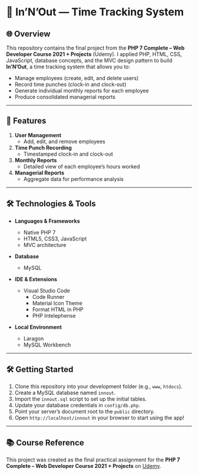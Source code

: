 # :briefcase: InʼNʼOut — Time Tracking System

## :globe_with_meridians: Overview  
This repository contains the final project from the **PHP 7 Complete – Web Developer Course 2021 + Projects** (Udemy). I applied PHP, HTML, CSS, JavaScript, database concepts, and the MVC design pattern to build **InʼNʼOut**, a time tracking system that allows you to:

- Manage employees (create, edit, and delete users)  
- Record time punches (clock-in and clock-out)  
- Generate individual monthly reports for each employee  
- Produce consolidated managerial reports

---

## :rocket: Features

1. **User Management**  
   - Add, edit, and remove employees  
2. **Time Punch Recording**  
   - Timestamped clock-in and clock-out  
3. **Monthly Reports**  
   - Detailed view of each employee’s hours worked  
4. **Managerial Reports**  
   - Aggregate data for performance analysis  

---

## :hammer_and_wrench: Technologies & Tools

- **Languages & Frameworks**  
  - Native PHP 7  
  - HTML5, CSS3, JavaScript  
  - MVC architecture  

- **Database**  
  - MySQL  

- **IDE & Extensions**  
  - Visual Studio Code  
    - Code Runner  
    - Material Icon Theme  
    - Format HTML in PHP  
    - PHP Intelephense  

- **Local Environment**  
  - Laragon  
  - MySQL Workbench  

---

## 🛠️ Getting Started

1. Clone this repository into your development folder (e.g., `www`, `htdocs`).  
2. Create a MySQL database named `innout`.  
3. Import the `innout.sql` script to set up the initial tables.  
4. Update your database credentials in `config/db.php`.  
5. Point your server’s document root to the `public` directory.  
6. Open `http://localhost/innout` in your browser to start using the app!

---

## 📚 Course Reference

This project was created as the final practical assignment for the **PHP 7 Complete – Web Developer Course 2021 + Projects** on [Udemy](https://www.udemy.com/course/php-7-completo/).


